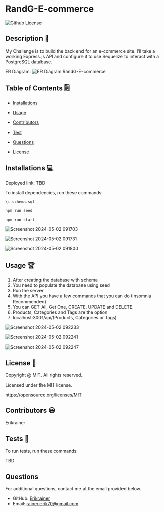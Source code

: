 # RandG-E-commerce
  ![Github License](https://img.shields.io/badge/License-MIT-yellow.svg)


## Description 📝

My Challenge is to build the back end for an e-commerce site. I’ll take a working Express.js API and configure it to use Sequelize to interact with a PostgreSQL database.

ER Diagram:
![ER Diagram RandG-E-commerce](https://github.com/Erikrainer/RandG-E-commerce/assets/160955635/5ada483e-ca14-4824-9252-76eb2a761ea0)

## Table of Contents 🗒

* [Installations](#installations-💻)

* [Usage](#usage-🏆)

* [Contributors](#contributors-😃)

* [Test](#tests-🧪)

* [Questions](#questions)

* [License](#license-📛)

## Installations  💻

Deployed link: TBD 

To install dependencies, run these commands:

```
\i schema.sql
```

```
npm run seed
```

```
npm run start
```

![Screenshot 2024-05-02 091703](https://github.com/Erikrainer/RandG-E-commerce/assets/160955635/860e02de-bf15-40a8-8967-e0042b223e95)

![Screenshot 2024-05-02 091731](https://github.com/Erikrainer/RandG-E-commerce/assets/160955635/16b4f0c5-e3fd-4178-a0f5-8aecc8578cb8)

![Screenshot 2024-05-02 091800](https://github.com/Erikrainer/RandG-E-commerce/assets/160955635/72abe9b1-aff7-4a75-a6f2-1e9e3a0145b2)

## Usage 🏆

1. After creating the database with schema
2. You need to populate the database using seed
3. Run the server
4. With the API you have a few commands that you can do (Insomnia Recommended)
5. You can GET All, Get One, CREATE, UPDATE and DELETE.
6. Products, Categories and Tags are the option
7. localhost:3001/api/(Products, Categories or Tags)

![Screenshot 2024-05-02 092233](https://github.com/Erikrainer/RandG-E-commerce/assets/160955635/2ce5d164-3013-4bd7-a4b0-139988bad652)

![Screenshot 2024-05-02 092241](https://github.com/Erikrainer/RandG-E-commerce/assets/160955635/0f835cd2-2a30-48f9-b41e-ae5c6e57fe81)

![Screenshot 2024-05-02 092247](https://github.com/Erikrainer/RandG-E-commerce/assets/160955635/98e1da49-b6b2-4ff7-976c-a567d13736f5)

## License 📛 

  Copyright @ MIT. All rights reserved.

  Licensed under the MIT license.

  https://opensource.org/licenses/MIT

## Contributors 😃

Erikrainer

## Tests 🧪

To run tests, run these commands:


TBD


## Questions

For additional questions, contact me at the email provided below. 

- GitHub: [Erikrainer](https://github.com/Erikrainer/)
- Email:  rainer.erik70@gmail.com


